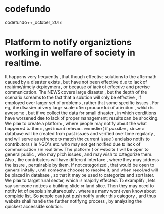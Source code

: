 # codefundo
codefundo++_october_2018
# Platform to notify organiztions working in welfare of society in realtime.
It happens very frequently , that though effective solutions to the aftermath caused by a disaster exists , but have not been effective due to lack of realtime/timely deployment , or because of lack of effective and precise communication. The NEWS covers large disaster , but the depth of the scenario screams to the fact that a solution will only be effective , if employed over larger set of problems , rather that some specific issues . For eg, the disaster at very large scale often procure lot of attention , which is awesome , but if we collect the data for small disaster , in which conditions have worsened due to lack of proper management; results can be shocking.
We plan to create a platform , where people may notify about the what happened to them , get insant relevant remedies( if possible , since a database will be created from past issues and verified over time regularly , and will serve as refrence to match the current issue ) and also notify to contributors ( ie NGO's etc. who may not get notified due to lack of communication ) in real time.
The platform ( or website ) will be open to general public , who may pitch issues , and may wish to categorize them. Also , the contributers will have different interface , where they may address the issure , pertainable by them.
If not categorized , that would be open to general initally , until someone chooses to resolve it, and when resolved will be placed in database , so that it may be used to categorize and sort later.
We plan to target rural sector, which is majorly effected.
To examplify , lets say someone notices a building slide or land slide. Then they may need to notify lot of people simultaneously , where as many wont even know about complete list. So people can just push notify under this category , and thus website shall handle the further notifying process , by analyzing the quickest accessible solution.
